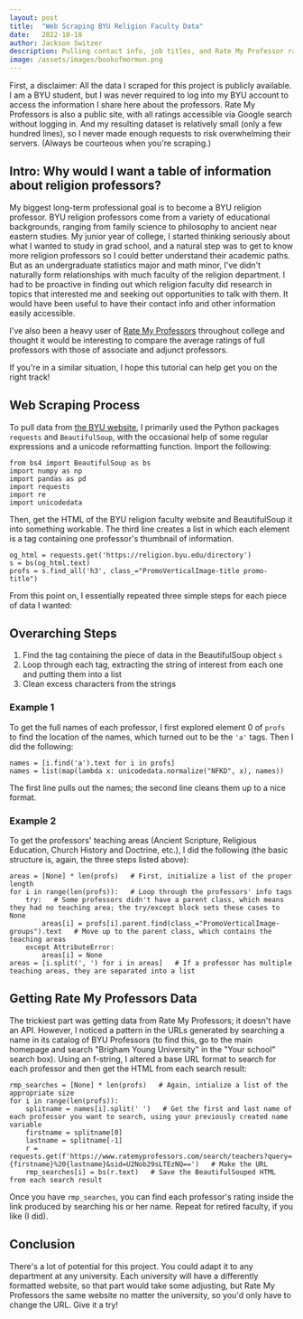 ```yaml
---
layout: post
title:  "Web Scraping BYU Religion Faculty Data"
date:   2022-10-18
author: Jackson Switzer
description: Pulling contact info, job titles, and Rate My Professor ratings about all present and past faculty and staff from the BYU Religious Education Department
image: /assets/images/bookofmormon.png
---
```


First, a disclaimer: All the data I scraped for this project is publicly available. I am a BYU student, but I was never required to log into my BYU account to access the information I share here about the professors. Rate My Professors is also a public site, with all ratings accessible via Google search without logging in. And my resulting dataset is relatively small (only a few hundred lines), so I never made enough requests to risk overwhelming their servers. (Always be courteous when you're scraping.)

## Intro: Why would I want a table of information about religion professors?

My biggest long-term professional goal is to become a BYU religion professor. BYU religion professors come from a variety of educational backgrounds, ranging from family science to philosophy to ancient near eastern studies. My junior year of college, I started thinking seriously about what I wanted to study in grad school, and a natural step was to get to know more religion professors so I could better understand their academic paths. But as an undergraduate statistics major and math minor, I've didn't naturally form relationships with much faculty of the religion department. I had to be proactive in finding out which religion faculty did research in topics that interested me and seeking out opportunities to talk with them. It would have been useful to have their contact info and other information easily accessible.

I've also been a heavy user of [Rate My Professors](https://www.ratemyprofessors.com/) throughout college and thought it would be interesting to compare the average ratings of full professors with those of associate and adjunct professors.

If you're in a similar situation, I hope this tutorial can help get you on the right track!

## Web Scraping Process

To pull data from [the BYU website](https://religion.byu.edu/directory), I primarily used the Python packages `requests` and `BeautifulSoup`, with the occasional help of some regular expressions and a unicode reformatting function. Import the following:

```
from bs4 import BeautifulSoup as bs
import numpy as np
import pandas as pd
import requests
import re
import unicodedata
```

Then, get the HTML of the BYU religion faculty website and BeautifulSoup it into something workable. The third line creates a list in which each element is a tag containing one professor's thumbnail of information.

```
og_html = requests.get('https://religion.byu.edu/directory')
s = bs(og_html.text)
profs = s.find_all('h3', class_="PromoVerticalImage-title promo-title")
```

From this point on, I essentially repeated three simple steps for each piece of data I wanted:

## Overarching Steps

1. Find the tag containing the piece of data in the BeautifulSoup object `s`
2. Loop through each tag, extracting the string of interest from each one and putting them into a list
3. Clean excess characters from the strings

### Example 1

To get the full names of each professor, I first explored element 0 of `profs` to find the location of the names, which turned out to be the `'a'` tags. Then I did the following:

```
names = [i.find('a').text for i in profs]
names = list(map(lambda x: unicodedata.normalize("NFKD", x), names))
```

The first line pulls out the names; the second line cleans them up to a nice format.

### Example 2

To get the professors' teaching areas (Ancient Scripture, Religious Education, Church History and Doctrine, etc.), I did the following (the basic structure is, again, the three steps listed above):

```
areas = [None] * len(profs)   # First, initialize a list of the proper length
for i in range(len(profs)):   # Loop through the professors' info tags
    try:   # Some professors didn't have a parent class, which means they had no teaching area; the try/except block sets these cases to None
        areas[i] = profs[i].parent.find(class_="PromoVerticalImage-groups").text   # Move up to the parent class, which contains the teaching areas
    except AttributeError:
        areas[i] = None
areas = [i.split(', ') for i in areas]   # If a professor has multiple teaching areas, they are separated into a list
```

## Getting Rate My Professors Data

The trickiest part was getting data from Rate My Professors; it doesn't have an API. However, I noticed a pattern in the URLs generated by searching a name in its catalog of BYU Professors (to find this, go to the main homepage and search "Brigham Young University" in the "Your school" search box). Using an f-string, I altered a base URL format to search for each professor and then get the HTML from each search result:

```
rmp_searches = [None] * len(profs)   # Again, intialize a list of the appropriate size
for i in range(len(profs)):
    splitname = names[i].split(' ')   # Get the first and last name of each professor you want to search, using your previously created name variable
    firstname = splitname[0]
    lastname = splitname[-1]
    r = requests.get(f'https://www.ratemyprofessors.com/search/teachers?query={firstname}%20{lastname}&sid=U2Nob29sLTEzNQ==')   # Make the URL
    rmp_searches[i] = bs(r.text)   # Save the BeautifulSouped HTML from each search result
```

Once you have `rmp_searches`, you can find each professor's rating inside the link produced by searching his or her name. Repeat for retired faculty, if you like (I did).

## Conclusion

There's a lot of potential for this project. You could adapt it to any department at any university. Each university will have a differently formatted website, so that part would take some adjusting, but Rate My Professors the same website no matter the university, so you'd only have to change the URL. Give it a try!
